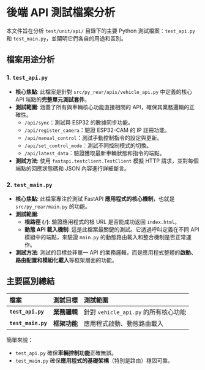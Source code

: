 # 後端 API 測試檔案分析

本文件旨在分析 `test/unit/api/` 目錄下的主要 Python 測試檔案：`test_api.py` 和 `test_main.py`，並闡明它們各自的用途和區別。

## 檔案用途分析

### 1. `test_api.py`

*   **核心焦點**: 此檔案是針對 `src/py_rear/apis/vehicle_api.py` 中定義的核心 API 端點的**完整單元測試套件**。
*   **測試範圍**: 涵蓋了所有與車輛核心功能直接相關的 API，確保其業務邏輯的正確性。
    *   `/api/sync`：測試與 ESP32 的數據同步功能。
    *   `/api/register_camera`：驗證 ESP32-CAM 的 IP 註冊功能。
    *   `/api/manual_control`：測試手動控制指令的設定與更新。
    *   `/api/set_control_mode`：測試不同控制模式的切換。
    *   `/api/latest_data`：驗證獲取最新車輛狀態和指令的端點。
*   **測試方法**: 使用 `fastapi.testclient.TestClient` 模擬 HTTP 請求，並對每個端點的回應狀態碼和 JSON 內容進行詳細斷言。

### 2. `test_main.py`

*   **核心焦點**: 此檔案專注於測試 FastAPI **應用程式的核心機制**，也就是 `src/py_rear/main.py` 的功能。
*   **測試範圍**:
    *   **根路徑 (`/`)**: 驗證應用程式的根 URL 是否能成功返回 `index.html`。
    *   **動態 API 載入機制**: 這是此檔案最關鍵的測試。它透過呼叫定義在不同 API 模組中的端點，來驗證 `main.py` 的動態路由載入和整合機制是否正常運作。
*   **測試方法**: 測試的目標並非單一 API 的業務邏輯，而是應用程式整體的**啟動、路由配置和模組化載入**等框架層面的功能。

## 主要區別總結

| 檔案 | 測試目標 | 測試範圍 | 
| :--- | :--- | :--- | 
| **`test_api.py`** | **業務邏輯** | 針對 `vehicle_api.py` 的所有核心功能 | 
| **`test_main.py`** | **框架功能** | 應用程式啟動、動態路由載入 | 

簡單來說：
- `test_api.py` 確保**車輛控制功能**正確無誤。
- `test_main.py` 確保**應用程式的基礎架構**（特別是路由）穩固可靠。